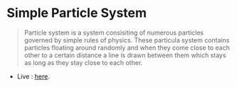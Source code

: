# Simple Particle System

> Particle system is a system consisiting of numerous particles governed by simple rules of physics. These particula system contains particles floating around randomly and when they come close to each other to a certain distance a line is drawn between them which stays as long as they stay close to each other.


- Live : [here](http://streamofbytes.blogspot.in/2017/12/codingConventionsOne.html).

